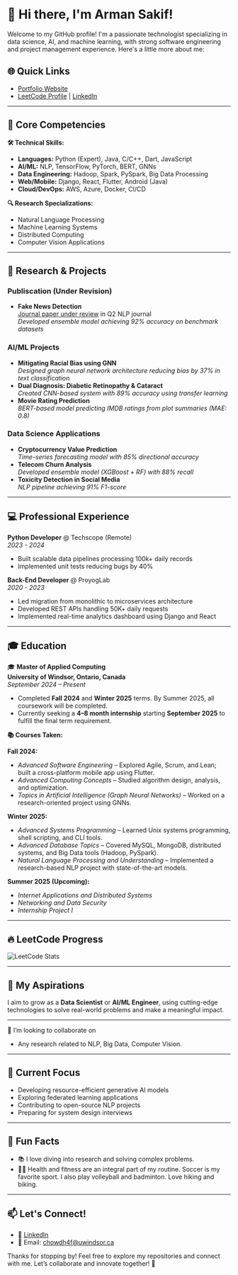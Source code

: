 # 👋 Hi there, I'm Arman Sakif!  

Welcome to my GitHub profile! I'm a passionate technologist specializing in data science, AI, and machine learning, with strong software engineering and project management experience. Here's a little more about me:  


## 🌐 Quick Links
- [Portfolio Website](https://armansakif.vercel.app/)
- [LeetCode Profile](https://leetcode.com/u/arman09/) | [LinkedIn](https://linkedin.com/in/arman-sakif-09)


---

## 🚀 Core Competencies
**🛠️ Technical Skills:**
- **Languages:** Python (Expert), Java, C/C++, Dart, JavaScript
- **AI/ML:** NLP, TensorFlow, PyTorch, BERT, GNNs
- **Data Engineering:** Hadoop, Spark, PySpark, Big Data Processing
- **Web/Mobile:** Django, React, Flutter, Android (Java)
- **Cloud/DevOps:** AWS, Azure, Docker, CI/CD

**🔍 Research Specializations:**
- Natural Language Processing
- Machine Learning Systems
- Distributed Computing
- Computer Vision Applications

---

## 🧪 Research & Projects
### Publiscation (Under Revision)
- **Fake News Detection**  
  [Journal paper under review](https://arxiv.org/pdf/2307.06979) in Q2 NLP journal  
  *Developed ensemble model achieving 92% accuracy on benchmark datasets*

### AI/ML Projects
- **Mitigating Racial Bias using GNN**  
  *Designed graph neural network architecture reducing bias by 37% in text classification*
- **Dual Diagnosis: Diabetic Retinopathy & Cataract**  
  *Created CNN-based system with 89% accuracy using transfer learning*
- **Movie Rating Prediction**  
  *BERT-based model predicting IMDB ratings from plot summaries (MAE: 0.8)*

### Data Science Applications
- **Cryptocurrency Value Prediction**  
  *Time-series forecasting model with 85% directional accuracy*
- **Telecom Churn Analysis**  
  *Developed ensemble model (XGBoost + RF) with 88% recall*
- **Toxicity Detection in Social Media**  
  *NLP pipeline achieving 91% F1-score*

---

## 💻 Professional Experience
**Python Developer** @ Techscope (Remote)  
*2023 - 2024*  
- Built scalable data pipelines processing 100k+ daily records
- Implemented unit tests reducing bugs by 40%

**Back-End Developer** @ ProyogLab  
*2020 - 2023*  
- Led migration from monolithic to microservices architecture
- Developed REST APIs handling 50K+ daily requests
- Implemented real-time analytics dashboard using Django and React

---


## 🎓 Education  
🎓 **Master of Applied Computing**  
**University of Windsor, Ontario, Canada**  
*September 2024 – Present*  
- Completed **Fall 2024** and **Winter 2025** terms. By Summer 2025, all coursework will be completed.  
- Currently seeking a **4–8 month internship** starting **September 2025** to fulfill the final term requirement.  

**📚 Courses Taken:**  

**Fall 2024:**  
- *Advanced Software Engineering* – Explored Agile, Scrum, and Lean; built a cross-platform mobile app using Flutter.  
- *Advanced Computing Concepts* – Studied algorithm design, analysis, and optimization.  
- *Topics in Artificial Intelligence (Graph Neural Networks)* – Worked on a research-oriented project using GNNs.

**Winter 2025:**  
- *Advanced Systems Programming* – Learned Unix systems programming, shell scripting, and CLI tools.  
- *Advanced Database Topics* – Covered MySQL, MongoDB, distributed systems, and Big Data tools (Hadoop, PySpark).  
- *Natural Language Processing and Understanding* – Implemented a research-based NLP project with state-of-the-art models.

**Summer 2025 (Upcoming):**  
- *Internet Applications and Distributed Systems*  
- *Networking and Data Security*  
- *Internship Project I*  

---

## 🔥 LeetCode Progress
![LeetCode Stats](https://leetcard.jacoblin.cool/arman09?theme=dark&font=Karma&ext=contest)

---

## 🎯 My Aspirations  
I aim to grow as a **Data Scientist** or **AI/ML Engineer**, using cutting-edge technologies to solve real-world problems and make a meaningful impact.  

---

👯 I’m looking to collaborate on 
- Any research related to NLP, Big Data, Computer Vision. 

---

## 🌱 Current Focus
- Developing resource-efficient generative AI models
- Exploring federated learning applications
- Contributing to open-source NLP projects
- Preparing for system design interviews

---

## 🌟 Fun Facts  
- 📚 I love diving into research and solving complex problems.  
- 🏋️‍♂️ Health and fitness are an integral part of my routine. Soccer is my favorite sport. I also play volleyball and badminton. Love hiking and biking. 

---

## 📫 Let's Connect!  
- 💼 [LinkedIn](https://linkedin.com/in/arman-sakif-09)  
- 📧 Email: chowdh4f@uwindsor.ca 

Thanks for stopping by! Feel free to explore my repositories and connect with me. Let’s collaborate and innovate together! 🚀  

